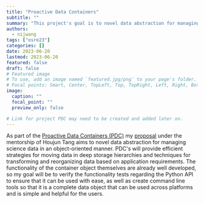 ```yaml
---
title: "Proactive Data Containers"
subtitle: ""
summary: "This project's goal is to novel data abstraction for managing science data in an object-oriented manner. PDC's will provide efficient strategies for moving data in deep storage hierarchies and techniques for transforming and reorganizing data based on application requirements. By developing an Python API and command line tools, these objects will be able to be used with ease regardless of the situation."
authors: 
  - nijwang
tags: ["osre23"]
categories: []
date: 2023-06-20
lastmod: 2023-06-20
featured: false
draft: false
# Featured image
# To use, add an image named `featured.jpg/png` to your page's folder.
# Focal points: Smart, Center, TopLeft, Top, TopRight, Left, Right, BottomLeft, Bottom, BottomRight.
image:
  caption: ""
  focal_point: ""
  preview_only: false

# Link for project PDC may need to be created and added later on.
---
```

As part of the [Proactive Data Containers (PDC)](/project/osre23/ucsc/PDC) my [proposal](https://...) under the mentorship of Houjun Tang aims to novel data abstraction for managing science data in an object-oriented manner. PDC's will provide efficient strategies for moving data in deep storage hierarchies and techniques for transforming and reorganizing data based on application requirements. The functionality of the container object themselves are already well developed, so my goal will be to verify the functionality tests regarding the Python API to ensure that it can be used with ease, as well as create command line tools so that it is a complete data object that can be used across platforms and is simple and helpful for the users.
